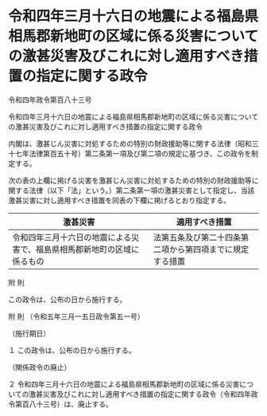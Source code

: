 # 令和四年三月十六日の地震による福島県相馬郡新地町の区域に係る災害についての激甚災害及びこれに対し適用すべき措置の指定に関する政令

令和四年政令第百八十三号

令和四年三月十六日の地震による福島県相馬郡新地町の区域に係る災害についての激甚災害及びこれに対し適用すべき措置の指定に関する政令

内閣は、激甚じん災害に対処するための特別の財政援助等に関する法律（昭和三十七年法律第百五十号）第二条第一項及び第二項の規定に基づき、この政令を制定する。

次の表の上欄に掲げる災害を激甚じん災害に対処するための特別の財政援助等に関する法律（以下「法」という。）第二条第一項の激甚災害として指定し、当該激甚災害に対し適用すべき措置を同表の下欄に掲げるとおり指定する。

激甚災害 | 適用すべき措置  
---|---  
令和四年三月十六日の地震による災害で、福島県相馬郡新地町の区域に係るもの | 法第五条及び第二十四条第二項から第四項までに規定する措置  
  
附 則

この政令は、公布の日から施行する。

附 則 （令和五年三月一五日政令第五一号）

（施行期日）

１ この政令は、公布の日から施行する。

（関係政令の廃止）

２ 令和四年三月十六日の地震による福島県相馬郡新地町の区域に係る災害についての激甚災害及びこれに対し適用すべき措置の指定に関する政令（令和四年政令第百八十三号）は、廃止する。
